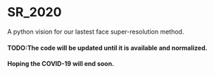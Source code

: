 # SR_2020
A python vision for our lastest face super-resolution method.

#### TODO:The code will be updated until it is available and normalized.

#### Hoping the COVID-19 will end soon.
